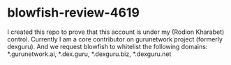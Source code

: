 # blowfish-review-4619
I created this repo to prove that this account is under my (Rodion Kharabet) control. Currently I am a core contributor on gurunetwork project (formerly dexguru). And we request blowfish to whitelist the following domains: *.gurunetwork.ai, *.dex.guru, *.dexguru.biz, *.dexguru.net
